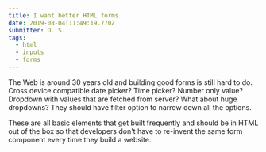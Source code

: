 ```yaml
---
title: I want better HTML forms
date: 2019-08-04T11:49:19.770Z
submitter: O. S.
tags:
  - html
  - inputs
  - forms
---
```



The Web is around 30 years old and building good forms is still hard to do. Cross device compatible date picker? Time picker? Number only value? Dropdown with values that are fetched from server? What about huge dropdowns? They should have filter option to narrow down all the options. 

These are all basic elements that get built frequently and should be in HTML out of the box so that developers don't have to re-invent the same form component every time they build a website.

